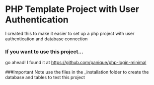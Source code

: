 # PHP Template Project with User Authentication
I created this to make it easier to set up a php project with user authentication and database connection

### If you want to use this project...
go ahead! I found it at https://github.com/panique/php-login-minimal

###Important Note
use the files in the _installation folder to create the database and tables to test this project